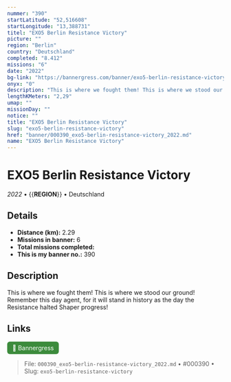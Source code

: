 ```yaml
---
nummer: "390"
startLatitude: "52,516608"
startLongitude: "13,388731"
titel: "EXO5 Berlin Resistance Victory"
picture: ""
region: "Berlin"
country: "Deutschland"
completed: "8.412"
missions: "6"
date: "2022"
bg-link: "https://bannergress.com/banner/exo5-berlin-resistance-victory-2d01"
onyx: "0"
description: "This is where we fought them! This is where we stood our ground! Remember this day agent, for it will stand in history as the day the Resistance halted Shaper progress!"
lengthKMeters: "2,29"
umap: ""
missionDay: ""
notice: ""
title: "EXO5 Berlin Resistance Victory"
slug: "exo5-berlin-resistance-victory"
href: "banner/000390_exo5-berlin-resistance-victory_2022.md"
name: "EXO5 Berlin Resistance Victory"
---
```

# EXO5 Berlin Resistance Victory

*2022* • {{__REGION__}} • Deutschland





## Details
- **Distance (km):** 2.29
- **Missions in banner:** 6
- **Total missions completed:** 
- **This is my banner no.:** 390



## Description
This is where we fought them! This is where we stood our ground! Remember this day agent, for it will stand in history as the day the Resistance halted Shaper progress!



## Links
<a href="https://bannergress.com/banner/exo5-berlin-resistance-victory-2d01" target="_blank" style="display:inline-block;margin-right:8px;padding:6px 12px;background:#3c8b3c;color:#fff;text-decoration:none;border-radius:6px;">🔗 Bannergress</a>



> File: `000390_exo5-berlin-resistance-victory_2022.md` • #000390 • Slug: `exo5-berlin-resistance-victory`
